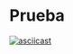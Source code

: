 #   Prueba

[![asciicast](https://asciinema.org/a/TYd3NNDTY1u9KouGVSpKKVGRo.svg)](https://asciinema.org/a/TYd3NNDTY1u9KouGVSpKKVGRo)